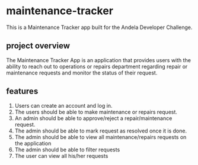 # maintenance-tracker
This is a Maintenance Tracker app built for the Andela Developer Challenge.
## project overview
The Maintenance Tracker App is an application that provides users with the ability to reach out to operations or repairs department regarding repair or maintenance requests and monitor the status of their request.
## features
1. Users can create an account and log in.
1. The users should be able to make maintenance or repairs request.
1. An admin should be able to approve/reject a repair/maintenance request.
1. The admin should be able to mark request as resolved once it is done.
1. The admin should be able to view all maintenance/repairs requests on the application
1. The admin should be able to filter requests
1. The user can view all his/her requests

